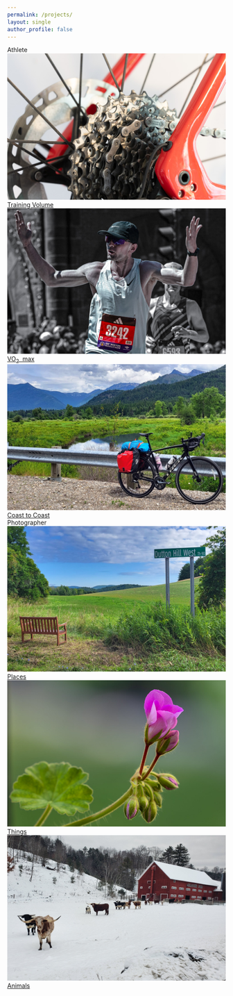 ```yaml
---
permalink: /projects/
layout: single
author_profile: false
---
```


 <div class="container">
        <div class="portfolio-section">
            <div class="section-title"><span id="endurance"></span> Athlete</div>
            <div class="portfolio">
                <div class="portfolio-item">
                    <a href="/volume/">
                        <img src="/images/photos/sprocket.jpg" alt="Training Volume">
                        <div class="overlay">Training Volume</div>
                    </a>
                </div>
                <div class="portfolio-item">
                    <a href="/vo2max/">
                        <img src="/images/photos/boston_marathon_2024_mask3.jpg" alt="Coast to Coast">
                        <div class="overlay">VO<sub>2</sub>&nbsp; max</div>
                    </a>
                </div>
                <div class="portfolio-item">
                    <a href="/coast-to-coast/">
                        <img src="/images/photos/river_mountains.jpg" alt="Coast to Coast">
                        <div class="overlay">Coast to Coast</div>
                    </a>
                </div>
            </div>
        </div>
        <div class="portfolio-section">
            <div class="section-title"><span id="photography"></span> Photographer</div>
            <div class="portfolio">
                <div class="portfolio-item">
                    <a href="/photography/#places">
                        <img src="/images/photos/vermont-bench.jpg" alt="Places">
                        <div class="overlay">Places</div>
                    </a>
                </div>
<!--                 <div class="portfolio-item">
                    <a href="/photography/#people">
                        <img src="/images/photos/bonfire.jpg" alt="People">
                        <div class="overlay">People</div>
                    </a>
                </div> -->
                <div class="portfolio-item">
                    <a href="/photography/#things">
                        <img src="/images/photos/flower_buds.jpg" alt="Things">
                        <div class="overlay">Things</div>
                    </a>
                </div>
                 <div class="portfolio-item">
                    <a href="/photography/#animals">
                        <img src="/images/photos/winter_longhorns.jpg" alt="Animals">
                        <div class="overlay">Animals</div>
                    </a>
                </div>
            </div>
        </div>
</div>

<script>
document.addEventListener("DOMContentLoaded", function() {
    function typeWriter(elementId, text, delay, startDelay) {
        let element = document.getElementById(elementId);
        let charIndex = 0;

        function type() {
            if (charIndex < text.length) {
                element.innerHTML += text.charAt(charIndex);
                charIndex++;
                setTimeout(type, delay);
            }
        }

        setTimeout(type, startDelay);
    }

    typeWriter("endurance", "Amateur", 100, 2000);
    typeWriter("photography", "Amateur", 100, 3000);
});
</script>